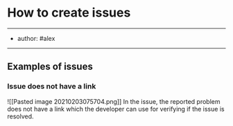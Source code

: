 # How to create issues
---
- author: #alex
---
## Examples of issues

### Issue does not have a link
![[Pasted image 20210203075704.png]]
In the issue, the reported problem does not have a link which the developer can use for verifying if the issue is resolved. 